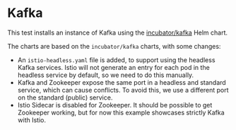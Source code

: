 # Kafka

This test installs an instance of Kafka using the [incubator/kafka](https://github.com/helm/charts/tree/master/incubator/kafka) Helm chart.

The charts are based on the `incubator/kafka` charts, with some changes:
* An `istio-headless.yaml` file is added, to support using the headless Kafka services. Istio will not generate an entry for each pod in the headless service by default, so we need to do this manually.
* Kafka and Zookeeper expose the same port in a headless and standard service, which can cause conflicts. To avoid this, we use a different port on the standard (public) service.
* Istio Sidecar is disabled for Zookeeper. It should be possible to get Zookeeper working, but for now this example showcases strictly Kafka with Istio.
